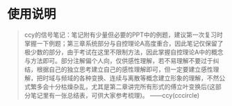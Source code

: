 # 使用说明

>ccy的信号笔记：笔记附有少量但必要的PPT中的例题，建议第一次复习时掌握一下例题；第三章系统部分与自控理论A高度重合，因此笔记仅保留了极少数的部分，由于考试在这里不限制方法，因此掌握自控理论A中的概念与方法即可。部分注解偏个人向，仅供感性理解，若不易理解不要过于纠结，根据自己的独立思考建立自己的感性理解即可，但一定要建立感性理解，把时域与频域的各种变换、连续与离散等概念建立形象的理解，不然公式繁多会十分枯燥杂乱，尤其是第二章讲完所有形式的傅立叶变换后(这部分笔记里有一张总结表，可供大家参考梳理)。 ——ccy(cccircle)
